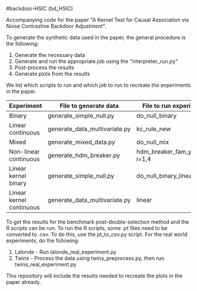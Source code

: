 #backdoor-HSIC (bd_HSIC) 

Accompanying code for the paper "A Kernel Test for Causal Association via Noise Contrastive Backdoor Adjustment". 

To generate the synthetic data used in the paper, the general procedure is the following:

1. Generate the necessary data 
2. Generate and run the appropriate job using the "interpreter_run.py"
3. Post-process the results
4. Generate plots from the results

We list which scripts to run and which job to run to recreate the experiments in the paper.

| Experiment               | File to generate data         | File to run experiments        | Post process file           | Generate plot               |
|--------------------------|-------------------------------|--------------------------------|-----------------------------|-----------------------------|
| Binary                   | generate_simple_null.py       | do_null_binary                 | kchsic_categorical_power.py | kchsic_categorical_power.py |
| Linear continuous        | generate_data_multivariate.py | kc_rule_new                    | post_process.py             | create_plots.py             |
| Mixed                    | generate_mixed_data.py        | do_null_mix                    | post_process.py             | create_plots.py             |
| Non-linear continuous    | generate_hdm_breaker.py       | hdm_breaker_fam_y=i_100, i=1,4 | post_process.py             | create_plots.py             |
| Linear kernel binary     | generate_simple_null.py       | do_null_binary_linear_kernel   | kchsic_categorical_power.py | kchsic_categorical_power.py |
| Linear kernel continuous | generate_data_multivariate.py | linear                         | post_process.py             | create_plots.py             |

To get the results for the benchmark post-double-selection method and the R scripts can be run. To run the R scripts, some .pt files need to be converted to .csv. To do this, use the pt_to_csv.py script.
For the real world experiments, do the following:

1. Lalonde - Run lalonde_real_experiment.py
2. Twins - Process the data using twins_preprocess.py, then run twins_real_experiment.py

This repository will include the results needed to recreate the plots in the paper already.
